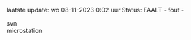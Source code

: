 laatste update: 
wo 08-11-2023  0:02   uur 
Status: FAALT - fout - 
<div class="service R">svn</div><div class="service Y">microstation</div>